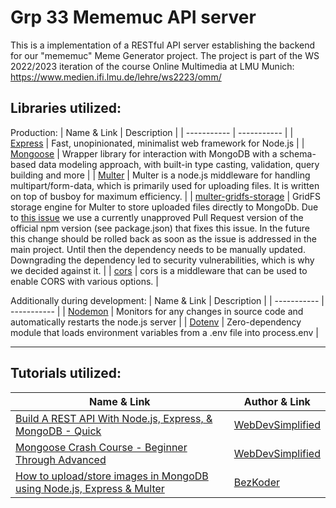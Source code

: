 # Grp 33 Mememuc API server
This is a implementation of a RESTful API server establishing the backend for our "mememuc" Meme Generator project.
The project is part of the WS 2022/2023 iteration of the course Online Multimedia at LMU Munich: https://www.medien.ifi.lmu.de/lehre/ws2223/omm/

## Libraries utilized:
Production:
| Name & Link | Description |
| ----------- | ----------- |
| [Express](https://expressjs.com/) | Fast, unopinionated, minimalist web framework for Node.js |
| [Mongoose](https://mongoosejs.com/) | Wrapper library for interaction with MongoDB with a schema-based data modeling approach, with built-in type casting, validation, query building and more |
| [Multer](https://github.com/expressjs/multer) | Multer is a node.js middleware for handling multipart/form-data, which is primarily used for uploading files. It is written on top of busboy for maximum efficiency. |
| [multer-gridfs-storage](https://github.com/devconcept/multer-gridfs-storage) | GridFS storage engine for Multer to store uploaded files directly to MongoDb. Due to [this issue](https://github.com/devconcept/multer-gridfs-storage/issues/490) we use a currently unapproved Pull Request version of the official npm version (see package.json) that fixes this issue. In the future this change should be rolled back as soon as the issue is addressed in the main project. Until then the dependency needs to be manually updated. Downgrading the dependency led to security vulnerabilities, which is why we decided against it. |
| [cors](https://www.npmjs.com/package/cors) | cors is a middleware that can be used to enable CORS with various options. |

Additionally during development:
| Name & Link | Description |
| ----------- | ----------- |
| [Nodemon](https://nodemon.io/) | Monitors for any changes in source code and automatically restarts the node.js server |
| [Dotenv](https://github.com/motdotla/dotenv) | Zero-dependency module that loads environment variables from a .env file into process.env |

---

## Tutorials utilized:

| Name & Link | Author & Link |
| ----------- | ------------- |
| [Build A REST API With Node.js, Express, & MongoDB - Quick](https://www.youtube.com/watch?v=fgTGADljAeg) | [WebDevSimplified](https://www.youtube.com/@WebDevSimplified) |
| [Mongoose Crash Course - Beginner Through Advanced](https://www.youtube.com/watch?v=DZBGEVgL2eE) | [WebDevSimplified](https://www.youtube.com/@WebDevSimplified) |
| [How to upload/store images in MongoDB using Node.js, Express & Multer](https://www.bezkoder.com/node-js-upload-store-images-mongodb/) | [BezKoder](https://www.bezkoder.com/about/) |

